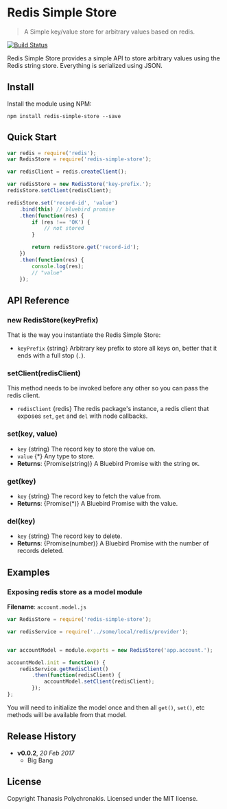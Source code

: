 # Redis Simple Store

> A Simple key/value store for arbitrary values based on redis.

[![Build Status](https://travis-ci.org/thanpolas/redis-simple-store.svg?branch=master)](https://travis-ci.org/thanpolas/redis-simple-store)

Redis Simple Store provides a simple API to store arbitrary values using the Redis string store. Everything is serialized using JSON.

## Install

Install the module using NPM:

```
npm install redis-simple-store --save
```

## Quick Start

```js
var redis = require('redis');
var RedisStore = require('redis-simple-store');

var redisClient = redis.createClient();

var redisStore = new RedisStore('key-prefix.');
redisStore.setClient(redisClient);

redisStore.set('record-id', 'value')
    .bind(this) // bluebird promise
    .then(function(res) {
        if (res !== 'OK') {
            // not stored
        }

        return redisStore.get('record-id');
    })
    .then(function(res) {
        console.log(res);
        // "value"
    });
```

## API Reference

### new RedisStore(keyPrefix)

That is the way you instantiate the Redis Simple Store:

* `keyPrefix` {string} Arbitrary key prefix to store all keys on, better that it ends with a full stop (`.`).

### setClient(redisClient)

This method needs to be invoked before any other so you can pass the redis client.

* `redisClient` {redis} The redis package's instance, a  redis client that exposes `set`, `get` and `del` with node callbacks.

### set(key, value)

* `key` {string} The record key to store the value on.
* `value` {*} Any type to store.
* **Returns**: {Promise(string)} A Bluebird Promise with the string `OK`.

### get(key)

* `key` {string} The record key to fetch the value from.
* **Returns**: {Promise(*)} A Bluebird Promise with the value.

### del(key)

* `key` {string} The record key to delete.
* **Returns**: {Promise(number)} A Bluebird Promise with the number of records deleted.

## Examples

### Exposing redis store as a model module

**Filename**: `account.model.js`

```js
var RedisStore = require('redis-simple-store');

var redisService = require('../some/local/redis/provider');


var accountModel = module.exports = new RedisStore('app.account.');

accountModel.init = function() {
    redisService.getRedisClient()
        .then(function(redisClient) {
            accountModel.setClient(redisClient);
        });
};
```

You will need to initialize the model once and then all `get()`, `set()`, etc methods will be available from that model.

## Release History

- **v0.0.2**, *20 Feb 2017*
    - Big Bang

## License

Copyright Thanasis Polychronakis. Licensed under the MIT license.
